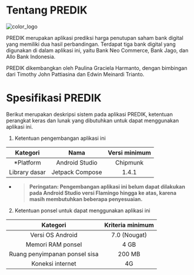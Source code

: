 # Tentang PREDIK

![color_logo](https://github.com/paulinagh/stock-prediction-frontend/assets/74087743/cb9b4bbf-151f-4284-b9f7-032da96b437e)

PREDIK merupakan aplikasi prediksi harga penutupan saham bank digital yang memiliki dua hasil perbandingan. Terdapat tiga bank digital yang digunakan di dalam aplikasi ini, yaitu Bank Neo Commerce, Bank Jago, dan Allo Bank Indonesia.

PREDIK dikembangkan oleh Paulina Graciela Harmanto, dengan bimbingan dari Timothy John Pattiasina dan Edwin Meinardi Trianto.

# Spesifikasi PREDIK
Berikut merupakan deskripsi sistem pada aplikasi PREDIK, ketentuan perangkat keras dan lunak yang dibutuhkan untuk dapat menggunakan aplikasi ini.

1. Ketentuan pengembangan aplikasi ini

|   Kategori    |      Nama       |  Versi minimum  |
|:-------------:|:---------------:|:---------------:|
|   *Platform   | Android Studio  |    Chipmunk     |
| Library dasar | Jetpack Compose |      1.4.1      |

* > **Peringatan: Pengembangan aplikasi ini belum dapat dilakukan pada Android Studio versi Flamingo hingga ke atas, karena masih membutuhkan beberapa penyesuaian.**

2. Ketentuan ponsel untuk dapat menggunakan aplikasi ini

|           Kategori            | Kriteria minimum |
|:-----------------------------:|:----------------:|
|       Versi OS Android        |   7.0 (Nougat)   |
|       Memori RAM ponsel       |       4 GB       |
| Ruang penyimpanan ponsel sisa |      200 MB      |
|       Koneksi internet        |        4G        |